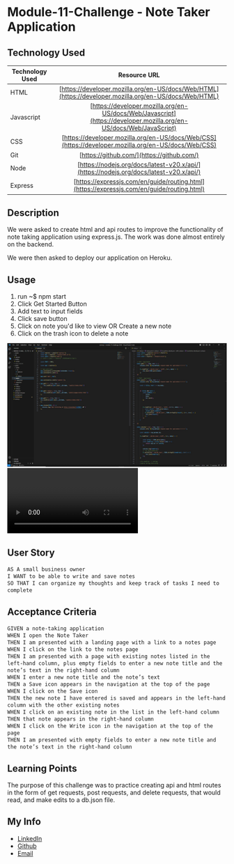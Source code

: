 # Module-11-Challenge - Note Taker Application

## Technology Used 

| Technology Used         | Resource URL           | 
| ------------- |:-------------:| 
| HTML    | [https://developer.mozilla.org/en-US/docs/Web/HTML](https://developer.mozilla.org/en-US/docs/Web/HTML) | 
| Javascript     | [https://developer.mozilla.org/en-US/docs/Web/Javascript](https://developer.mozilla.org/en-US/docs/Web/JavaScript)      |   
| CSS     | [https://developer.mozilla.org/en-US/docs/Web/CSS](https://developer.mozilla.org/en-US/docs/Web/CSS)      | 
| Git | [https://github.com/](https://github.com/)     |    
| Node     | [https://nodejs.org/docs/latest-v20.x/api/](https://nodejs.org/docs/latest-v20.x/api/)
| Express     | [https://expressjs.com/en/guide/routing.html](https://expressjs.com/en/guide/routing.html)

## Description

We were asked to create html and api routes to improve the functionality of note taking application using express.js. The work was done almost entirely on the backend. 

We were then asked to deploy our application on Heroku. 

## Usage

1. run ~$ npm start
2. Click Get Started Button
3. Add text to input fields
4. Click save button
5. Click on note you'd like to view OR Create a new note
6. Click on the trash icon to delete a note

![the code](./public/assets/images/screenshot1.jpg)
![Check out the Walk-through video!](./public/assets/images/walkthrough.webm)

## User Story

```
AS A small business owner
I WANT to be able to write and save notes
SO THAT I can organize my thoughts and keep track of tasks I need to complete
```


## Acceptance Criteria

```
GIVEN a note-taking application
WHEN I open the Note Taker
THEN I am presented with a landing page with a link to a notes page
WHEN I click on the link to the notes page
THEN I am presented with a page with existing notes listed in the left-hand column, plus empty fields to enter a new note title and the note’s text in the right-hand column
WHEN I enter a new note title and the note’s text
THEN a Save icon appears in the navigation at the top of the page
WHEN I click on the Save icon
THEN the new note I have entered is saved and appears in the left-hand column with the other existing notes
WHEN I click on an existing note in the list in the left-hand column
THEN that note appears in the right-hand column
WHEN I click on the Write icon in the navigation at the top of the page
THEN I am presented with empty fields to enter a new note title and the note’s text in the right-hand column
```
## Learning Points

The purpose of this challenge was to practice creating api and html routes in the form of get requests, post requests, and delete requests, that would read, and make edits to a db.json file. 

## My Info

* [LinkedIn](https://linkedin.com/in/justinchoica)
* [Github](https://github.com/justinschoi93)
* [Email](justinschoi93@gmail.com)
